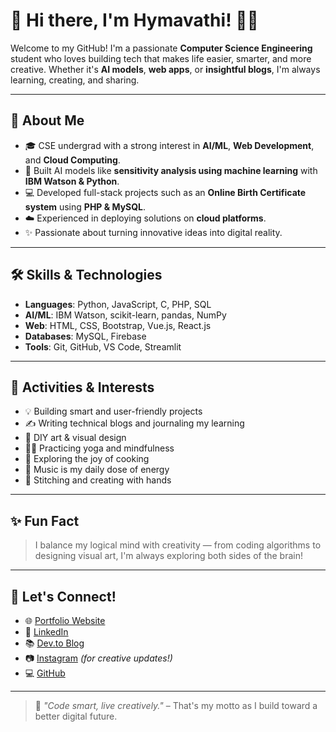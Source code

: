 # 💫 Hi there, I'm Hymavathi! 👩‍💻

Welcome to my GitHub! I'm a passionate **Computer Science Engineering** student who loves building tech that makes life easier, smarter, and more creative. Whether it's **AI models**, **web apps**, or **insightful blogs**, I'm always learning, creating, and sharing.

---

## 🚀 About Me
- 🎓 CSE undergrad with a strong interest in **AI/ML**, **Web Development**, and **Cloud Computing**.
- 🧠 Built AI models like **sensitivity analysis using machine learning** with **IBM Watson & Python**.
- 💻 Developed full-stack projects such as an **Online Birth Certificate system** using **PHP & MySQL**.
- ☁️ Experienced in deploying solutions on **cloud platforms**.
- ✨ Passionate about turning innovative ideas into digital reality.

---

## 🛠️ Skills & Technologies
- **Languages**: Python, JavaScript, C, PHP, SQL
- **AI/ML**: IBM Watson, scikit-learn, pandas, NumPy
- **Web**: HTML, CSS, Bootstrap, Vue.js, React.js
- **Databases**: MySQL, Firebase
- **Tools**: Git, GitHub, VS Code, Streamlit

---

## 🌟 Activities & Interests
- 💡 Building smart and user-friendly projects
- ✍️ Writing technical blogs and journaling my learning
- 🎨 DIY art & visual design
- 🧘‍♀️ Practicing yoga and mindfulness
- 🍳 Exploring the joy of cooking
- 🎵 Music is my daily dose of energy
- 🧵 Stitching and creating with hands

---

## ✨ Fun Fact
> I balance my logical mind with creativity — from coding algorithms to designing visual art, I'm always exploring both sides of the brain!

---

## 🔗 Let's Connect!
- 🌐 [Portfolio Website](https://hymavathi2704.github.io/Hymavathi-resume/#about)
- 📝 [LinkedIn](https://www.linkedin.com/in/your-profile)
- 📚 [Dev.to Blog](https://dev.to/your-username)
- 📷 [Instagram](https://instagram.com/your-profile) *(for creative updates!)*
- 💻 [GitHub](https://github.com/your-github-username)

---

> 📌 *"Code smart, live creatively."* – That's my motto as I build toward a better digital future.


